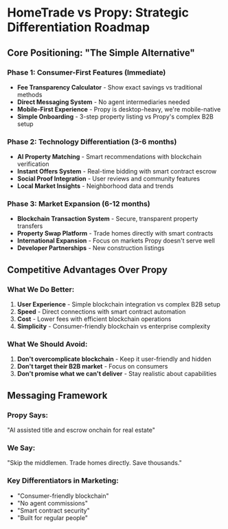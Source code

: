 # HomeTrade vs Propy: Strategic Differentiation Roadmap

## Core Positioning: "The Simple Alternative"

### Phase 1: Consumer-First Features (Immediate)
- **Fee Transparency Calculator** - Show exact savings vs traditional methods
- **Direct Messaging System** - No agent intermediaries needed
- **Mobile-First Experience** - Propy is desktop-heavy, we're mobile-native
- **Simple Onboarding** - 3-step property listing vs Propy's complex B2B setup

### Phase 2: Technology Differentiation (3-6 months)
- **AI Property Matching** - Smart recommendations with blockchain verification
- **Instant Offers System** - Real-time bidding with smart contract escrow
- **Social Proof Integration** - User reviews and community features
- **Local Market Insights** - Neighborhood data and trends

### Phase 3: Market Expansion (6-12 months)
- **Blockchain Transaction System** - Secure, transparent property transfers
- **Property Swap Platform** - Trade homes directly with smart contracts
- **International Expansion** - Focus on markets Propy doesn't serve well
- **Developer Partnerships** - New construction listings

## Competitive Advantages Over Propy

### What We Do Better:
1. **User Experience** - Simple blockchain integration vs complex B2B setup
2. **Speed** - Direct connections with smart contract automation
3. **Cost** - Lower fees with efficient blockchain operations
4. **Simplicity** - Consumer-friendly blockchain vs enterprise complexity

### What We Should Avoid:
1. **Don't overcomplicate blockchain** - Keep it user-friendly and hidden
2. **Don't target their B2B market** - Focus on consumers
3. **Don't promise what we can't deliver** - Stay realistic about capabilities

## Messaging Framework

### Propy Says:
"AI assisted title and escrow onchain for real estate"

### We Say:
"Skip the middlemen. Trade homes directly. Save thousands."

### Key Differentiators in Marketing:
- "Consumer-friendly blockchain"
- "No agent commissions" 
- "Smart contract security"
- "Built for regular people"